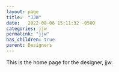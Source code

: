 ```yaml
---
layout: page
title:  "JJW"
date:   2022-08-06 15:11:32 -0500
categories: jjw
permalink: "jjw"
has_children: true
parent: Designers
---
```

This is the home page for the designer, jjw.
